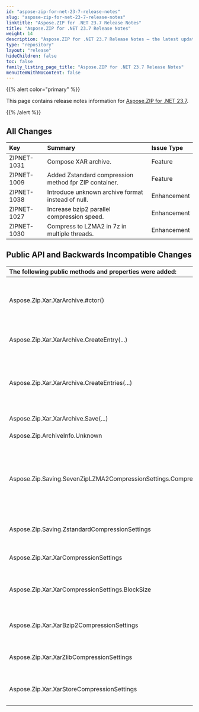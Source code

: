 ```yaml
---
id: "aspose-zip-for-net-23-7-release-notes"
slug: "aspose-zip-for-net-23-7-release-notes"
linktitle: "Aspose.ZIP for .NET 23.7 Release Notes"
title: "Aspose.ZIP for .NET 23.7 Release Notes"
weight: 14
description: "Aspose.ZIP for .NET 23.7 Release Notes – the latest updates and fixes."
type: "repository"
layout: "release"
hideChildren: false
toc: false
family_listing_page_title: "Aspose.ZIP for .NET 23.7 Release Notes"
menuItemWithNoContent: false
---
```


{{% alert color="primary" %}} 

This page contains release notes information for [Aspose.ZIP for .NET 23.7](https://releases.aspose.com/zip/net/new-releases/aspose.zip-for-.net-23.7/).

{{% /alert %}} 


## **All Changes**

|**Key**|**Summary**|**Issue Type**|
| :- | :- | :- |
|ZIPNET-1031|Compose XAR archive.|Feature|
|ZIPNET-1009|Added Zstandard compression method fpr ZIP container.|Feature|
|ZIPNET-1038|Introduce unknown archive format instead of null.|Enhancement|
|ZIPNET-1027|Increase bzip2 parallel compression speed.|Enhancement|
|ZIPNET-1030|Compress to LZMA2 in 7z in multiple threads.|Enhancement|

## **Public API and Backwards Incompatible Changes**
|**The following public methods and properties were added:**|**Description**|
| :- | :- |
|Aspose.Zip.Xar.XarArchive.#ctor()|Initializes a new instance of the xar archive prepared for compressing.|
|Aspose.Zip.Xar.XarArchive.CreateEntry(...)|Create single entry within the xar archive.|
|Aspose.Zip.Xar.XarArchive.CreateEntries(...)|Adds to the archive all the files and directories recursively in the directory given.|
|Aspose.Zip.Xar.XarArchive.Save(...)|Saves xar archive.| 
|Aspose.Zip.ArchiveInfo.Unknown|Unknown format.|
|Aspose.Zip.Saving.SevenZipLZMA2CompressionSettings.CompressionThreads|Gets or sets compression thread count. If the value greater than 1, multithreading compression will be used.|
|Aspose.Zip.Saving.ZstandardCompressionSettings|Settings for Zstandard compression method.|
|Aspose.Zip.Xar.XarCompressionSettings|Settings for xar compressor.|
|Aspose.Zip.Xar.XarCompressionSettings.BlockSize|Gets block size of bzip2 compression in hundreds of kilobytes.|
|Aspose.Zip.Xar.XarBzip2CompressionSettings|Settings for Bzip2 compression method.|
|Aspose.Zip.Xar.XarZlibCompressionSettings|Settings for Zlib compression method.|
|Aspose.Zip.Xar.XarStoreCompressionSettings|Settings for Store compression method.|